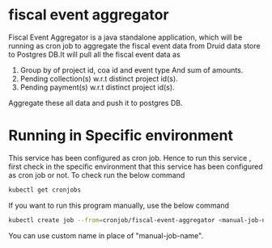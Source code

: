 # fiscal event aggregator

Fiscal Event Aggregator is a java standalone application, which will be running as cron job to aggregate the fiscal event data from Druid data store to Postgres DB.It will pull all the fiscal event data as 

1. Group by of project id, coa id and event type And sum of amounts.
2. Pending collection(s) w.r.t distinct project id(s).
3. Pending payment(s) w.r.t distinct project id(s).

Aggregate these all data and push it to postgres DB.

# Running in Specific environment

This service has been configured as cron job. Hence to run this service , first check in the specific environment that this service has been configured as cron job or not. To check run the below command

```bash
kubectl get cronjobs
```
If you want to run this program manually, use the below command

```bash
kubectl create job --from=cronjob/fiscal-event-aggregator <manual-job-name>
```
You can use custom name in place of "manual-job-name".